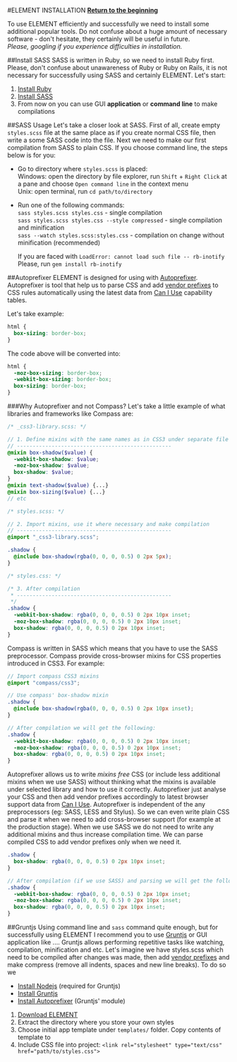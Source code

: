 #ELEMENT INSTALLATION
**[Return to the beginning](https://github.com/kalopsia/element/blob/master/docs/0_preface.md)**<br/>

To use ELEMENT efficiently and successfully we need to install some additional popular tools. Do not confuse about a huge amount of necessary software - don't hesitate, they certainly will be useful in future.<br/>
*Please, googling if you experience difficulties in installation.*

##Install SASS
SASS is written in Ruby, so we need to install Ruby first. Please, don't confuse about unawareness of Ruby or Ruby on Rails, it is not necessary for successfully using SASS and certainly ELEMENT. Let's start:
1. [Install Ruby](https://www.ruby-lang.org/en/installation/)
2. [Install SASS](http://sass-lang.com/install)
3. From now on you can use GUI **application** or **command line** to make compilations

##SASS Usage
Let's take a closer look at SASS. First of all, create empty ``styles.scss`` file at the same place as if you create normal CSS file, then write a some SASS code into the file. Next we need to make our first compilation from SASS to plain CSS. If you choose command line, the steps below is for you:

* Go to directory where ``styles.scss`` is placed:<br/>
	Windows: open the directory by file explorer, run ``Shift`` + ``Right Click`` at a pane and choose ``Open command line`` in the context menu<br/>
	Unix: open terminal, run ``cd path/to/directory``
* Run one of the following commands:<br/>
	``sass styles.scss styles.css`` - single compilation<br/>
	``sass styles.scss styles.css --style compressed`` - single compilation and minification<br/>
	``sass --watch styles.scss:styles.css`` - compilation on change without minification (recommended)<br/>

	If you are faced with ``LoadError: cannot load such file -- rb-inotify``<br/>
	Please, run ``gem install rb-inotify``

##Autoprefixer
ELEMENT is designed for using with [Autoprefixer](https://github.com/ai/autoprefixer). Autoprefixer is tool that help us to parse CSS and add [vendor prefixes](http://webdesign.about.com/od/css/a/css-vendor-prefixes.htm) to CSS rules automatically using the latest data from [Can I Use](http://caniuse.com/) capability tables.

Let's take example:
```CSS
html {
  box-sizing: border-box;
}
```
The code above will be converted into:
```CSS
html {
  -moz-box-sizing: border-box;
  -webkit-box-sizing: border-box;
  box-sizing: border-box;
}
```


###Why Autoprefixer and not Compass?
Let's take a little example of what libraries and frameworks like Compass are:

```SCSS
/* _css3-library.scss: */

// 1. Define mixins with the same names as in CSS3 under separate file
// -------------------------------------------------
@mixin box-shadow($value) {
  -webkit-box-shadow: $value;
  -moz-box-shadow: $value;
  box-shadow: $value;
}
@mixin text-shadow($value) {...}
@mixin box-sizing($value) {...}
// etc
```

```SCSS
/* styles.scss: */

// 2. Import mixins, use it where necessary and make compilation
// -------------------------------------------------
@import "_css3-library.scss";

.shadow {
  @include box-shadow(rgba(0, 0, 0, 0.5) 0 2px 5px);
}
```

```CSS
/* styles.css: */

/* 3. After compilation
 * -------------------------------------------------
 */
.shadow {
  -webkit-box-shadow: rgba(0, 0, 0, 0.5) 0 2px 10px inset;
  -moz-box-shadow: rgba(0, 0, 0, 0.5) 0 2px 10px inset;
  box-shadow: rgba(0, 0, 0, 0.5) 0 2px 10px inset;
}
```

Compass is written in SASS which means that you have to use the SASS preprocessor. Compass provide cross-browser mixins for CSS properties introduced in CSS3. For example:

```SCSS
// Import compass CSS3 mixins
@import "compass/css3";

// Use compass' box-shadow mixin
.shadow {
  @include box-shadow(rgba(0, 0, 0, 0.5) 0 2px 10px inset);
}

// After compilation we will get the following:
.shadow {
  -webkit-box-shadow: rgba(0, 0, 0, 0.5) 0 2px 10px inset;
  -moz-box-shadow: rgba(0, 0, 0, 0.5) 0 2px 10px inset;
  box-shadow: rgba(0, 0, 0, 0.5) 0 2px 10px inset;
}
```

Autoprefixer allows us to write *mixins free* CSS (or include less additional mixins when we use SASS) without thinking what the mixins is available under selected library and how to use it correctly. Autoprefixer just analyse your CSS and then add vendor prefixes accordingly to latest browser support data from [Can I Use](http://caniuse.com/). Autoprefixer is independent of the any preprocessors (eg: SASS, LESS and Stylus). So we can even write plain CSS and parse it when we need to add cross-browser support (for example at the production stage). When we use SASS we do not need to write any additional mixins and thus increase compilation time. We can parse compiled CSS to add vendor prefixes only when we need it.

```SCSS
.shadow {
  box-shadow: rgba(0, 0, 0, 0.5) 0 2px 10px inset;
}

// After compilation (if we use SASS) and parsing we will get the following:
.shadow {
  -webkit-box-shadow: rgba(0, 0, 0, 0.5) 0 2px 10px inset;
  -moz-box-shadow: rgba(0, 0, 0, 0.5) 0 2px 10px inset;
  box-shadow: rgba(0, 0, 0, 0.5) 0 2px 10px inset;
}
```


##Gruntjs
Using command line and ``sass`` command quite enough, but for successfully using ELEMENT I recommend you to use [Gruntjs](http://gruntjs.com/getting-started) or GUI application like .... Gruntjs allows performing repetitive tasks like watching, compilation, minification and etc. Let's imagine we have styles.scss which need to be compiled after changes was made, then add [vendor prefixes](http://webdesign.about.com/od/css/a/css-vendor-prefixes.htm) and make compress (remove all indents, spaces and new line breaks). To do so we

* [Install Nodejs](http://nodejs.org/download/) (required for Gruntjs)
* [Install Gruntjs](http://gruntjs.com/getting-started)
* [Install Autoprefixer](https://github.com/nDmitry/grunt-autoprefixer) (Gruntjs' module)

1. [Download ELEMENT](https://github.com/kalopsia/element/archive/master.zip)
2. Extract the directory where you store your own styles
3. Choose initial app template under ``templates/`` folder. Copy contents of template to
3. Include CSS file into project: ``<link rel="stylesheet" type="text/css" href="path/to/styles.css">``

